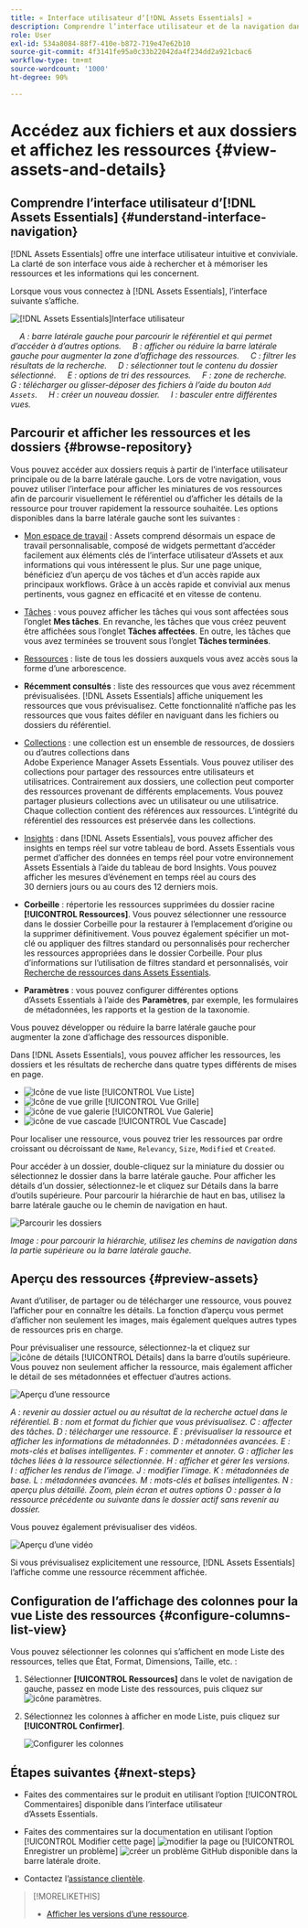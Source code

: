```yaml
---
title: « Interface utilisateur dʼ[!DNL Assets Essentials] »
description: Comprendre l’interface utilisateur et de la navigation dans [!DNL Assets Essentials].
role: User
exl-id: 534a8084-88f7-410e-b872-719e47e62b10
source-git-commit: 4f3141fe95a0c33b22042da4f234dd2a921cbac6
workflow-type: tm+mt
source-wordcount: '1000'
ht-degree: 90%

---
```


# Accédez aux fichiers et aux dossiers et affichez les ressources {#view-assets-and-details}

<!-- TBD: Give screenshots of all views with many assets. Zoom out to showcase how the thumbnails/tiles flow on the UI in different views. -->

<!-- TBD: The options in left sidebar may change. Shared with me and Shared by me are missing for now. Update this section as UI is updated. -->

## Comprendre l’interface utilisateur d’[!DNL Assets Essentials]  {#understand-interface-navigation}

[!DNL Assets Essentials] offre une interface utilisateur intuitive et conviviale. La clarté de son interface vous aide à rechercher et à mémoriser les ressources et les informations qui les concernent.

Lorsque vous vous connectez à [!DNL Assets Essentials], l’interface suivante s’affiche.

![[!DNL Assets Essentials]Interface utilisateur](assets/essentials-interface.png)

    *A : barre latérale gauche pour parcourir le référentiel et qui permet d’accéder à d’autres options.*
    *B : afficher ou réduire la barre latérale gauche pour augmenter la zone d’affichage des ressources.*
    *C : filtrer les résultats de la recherche.*
    *D : sélectionner tout le contenu du dossier sélectionné.*
    *E : options de tri des ressources.*
    *F : zone de recherche.*
    *G : télécharger ou glisser-déposer des fichiers à l’aide du bouton `Add Assets`.*
    *H : créer un nouveau dossier.*
    *I : basculer entre différentes vues.*

<!-- TBD: Need an embedded video here with narration. It has to be hosted on MPC to be embeddable. -->

## Parcourir et afficher les ressources et les dossiers {#browse-repository}

Vous pouvez accéder aux dossiers requis à partir de l’interface utilisateur principale ou de la barre latérale gauche. Lors de votre navigation, vous pouvez utiliser l’interface pour afficher les miniatures de vos ressources afin de parcourir visuellement le référentiel ou d’afficher les détails de la ressource pour trouver rapidement la ressource souhaitée. Les options disponibles dans la barre latérale gauche sont les suivantes :

* [Mon espace de travail](https://experienceleague.adobe.com/docs/experience-manager-assets-essentials/help/my-workspace.html?lang=fr) : Assets comprend désormais un espace de travail personnalisable, composé de widgets permettant d’accéder facilement aux éléments clés de l’interface utilisateur d’Assets et aux informations qui vous intéressent le plus. Sur une page unique, bénéficiez d’un aperçu de vos tâches et d’un accès rapide aux principaux workflows. Grâce à un accès rapide et convivial aux menus pertinents, vous gagnez en efficacité et en vitesse de contenu.
* [Tâches](https://experienceleague.adobe.com/docs/experience-manager-assets-essentials/help/my-workspace.html?lang=fr) : vous pouvez afficher les tâches qui vous sont affectées sous l’onglet **Mes tâches**. En revanche, les tâches que vous créez peuvent être affichées sous l’onglet **Tâches affectées**. En outre, les tâches que vous avez terminées se trouvent sous l’onglet **Tâches terminées**.
* [Ressources](https://experienceleague.adobe.com/docs/experience-manager-assets-essentials/help/manage-organize.html?lang=fr) : liste de tous les dossiers auxquels vous avez accès sous la forme d’une arborescence.
* **Récemment consultés** : liste des ressources que vous avez récemment prévisualisées. [!DNL Assets Essentials] affiche uniquement les ressources que vous prévisualisez. Cette fonctionnalité n’affiche pas les ressources que vous faites défiler en naviguant dans les fichiers ou dossiers du référentiel.
* [Collections](https://experienceleague.adobe.com/docs/experience-manager-assets-essentials/help/manage-collections.html?lang=fr) : une collection est un ensemble de ressources, de dossiers ou d’autres collections dans Adobe Experience Manager Assets Essentials. Vous pouvez utiliser des collections pour partager des ressources entre utilisateurs et utilisatrices. Contrairement aux dossiers, une collection peut comporter des ressources provenant de différents emplacements. Vous pouvez partager plusieurs collections avec un utilisateur ou une utilisatrice. Chaque collection contient des références aux ressources. L’intégrité du référentiel des ressources est préservée dans les collections.

* [Insights](https://experienceleague.adobe.com/docs/experience-manager-assets-essentials/help/manage-reports.html?lang=fr#view-live-statistics) : dans [!DNL Assets Essentials], vous pouvez afficher des insights en temps réel sur votre tableau de bord. Assets Essentials vous permet d’afficher des données en temps réel pour votre environnement Assets Essentials à l’aide du tableau de bord Insights. Vous pouvez afficher les mesures d’événement en temps réel au cours des 30 derniers jours ou au cours des 12 derniers mois.
* **Corbeille** : répertorie les ressources supprimées du dossier racine **[!UICONTROL Ressources]**. Vous pouvez sélectionner une ressource dans le dossier Corbeille pour la restaurer à l’emplacement d’origine ou la supprimer définitivement. Vous pouvez également spécifier un mot-clé ou appliquer des filtres standard ou personnalisés pour rechercher les ressources appropriées dans le dossier Corbeille. Pour plus d’informations sur l’utilisation de filtres standard et personnalisés, voir [Recherche de ressources dans Assets Essentials](search.md).
* **Paramètres** : vous pouvez configurer différentes options d’Assets Essentials à l’aide des **Paramètres**, par exemple, les formulaires de métadonnées, les rapports et la gestion de la taxonomie.

<!-- TBD: Not sure if we want to publish these right now. CC Libs are beta as per Greg.
* **Libraries**: Access to [!DNL Adobe Creative Cloud Team] (CCT) Libraries view. This view is visible only if the user is entitled to CCT Libraries.
-->

<!-- TBD: My Work Space shows task inbox and it is not visible on AEM Cloud Demos as of now. It is the source of truth server hence not documenting My Work Space option for now.
-->

Vous pouvez développer ou réduire la barre latérale gauche pour augmenter la zone d’affichage des ressources disponible.

Dans [!DNL Assets Essentials], vous pouvez afficher les ressources, les dossiers et les résultats de recherche dans quatre types différents de mises en page.

* ![Icône de vue liste](assets/do-not-localize/list-view.png) [!UICONTROL Vue Liste]
* ![Icône de vue grille](assets/do-not-localize/grid-view.png) [!UICONTROL Vue Grille]
* ![icône de vue galerie](assets/do-not-localize/gallery-view.png) [!UICONTROL Vue Galerie]
* ![icône de vue cascade](assets/do-not-localize/waterfall-view.png) [!UICONTROL Vue Cascade]

Pour localiser une ressource, vous pouvez trier les ressources par ordre croissant ou décroissant de `Name`, `Relevancy`, `Size`, `Modified` et `Created`.

Pour accéder à un dossier, double-cliquez sur la miniature du dossier ou sélectionnez le dossier dans la barre latérale gauche. Pour afficher les détails d’un dossier, sélectionnez-le et cliquez sur Détails dans la barre d’outils supérieure. Pour parcourir la hiérarchie de haut en bas, utilisez la barre latérale gauche ou le chemin de navigation en haut.

![Parcourir les dossiers](assets/browsing-folders.png)

*Image : pour parcourir la hiérarchie, utilisez les chemins de navigation dans la partie supérieure ou la barre latérale gauche.*

## Aperçu des ressources {#preview-assets}

Avant d’utiliser, de partager ou de télécharger une ressource, vous pouvez l’afficher pour en connaître les détails. La fonction d’aperçu vous permet d’afficher non seulement les images, mais également quelques autres types de ressources pris en charge.

Pour prévisualiser une ressource, sélectionnez-la et cliquez sur ![icône de détails](assets/do-not-localize/edit-in-icon.png) [!UICONTROL Détails] dans la barre d’outils supérieure. Vous pouvez non seulement afficher la ressource, mais également afficher le détail de ses métadonnées et effectuer d’autres actions.

![Aperçu d’une ressource](assets/preview-asset-2.png)

*A : revenir au dossier actuel ou au résultat de la recherche actuel dans le référentiel.*
*B : nom et format du fichier que vous prévisualisez.*
*C : affecter des tâches.*
*D : télécharger une ressource.*
*E : prévisualiser la ressource et afficher les informations de métadonnées.*
*D : métadonnées avancées.*
*E : mots-clés et balises intelligentes.*
*F : commenter et annoter.*
*G : afficher les tâches liées à la ressource sélectionnée.*
*H : afficher et gérer les versions.*
*I : afficher les rendus de l’image.*
*J : modifier l’image.*
*K : métadonnées de base.*
*L : métadonnées avancées.*
*M : mots-clés et balises intelligentes.*
*N : aperçu plus détaillé. Zoom, plein écran et autres options*
*O : passer à la ressource précédente ou suivante dans le dossier actif sans revenir au dossier.*

Vous pouvez également prévisualiser des vidéos.

![Aperçu d’une vidéo](/help/using/assets/preview-video.png)

Si vous prévisualisez explicitement une ressource, [!DNL Assets Essentials] l’affiche comme une ressource récemment affichée.

<!-- TBD: Describe the options.

Explicitly previewed assets are displayed as recently viewed assets. Give screenshot of this.
Other use cases after previewing.
-->

## Configuration de l’affichage des colonnes pour la vue Liste des ressources {#configure-columns-list-view}

Vous pouvez sélectionner les colonnes qui s’affichent en mode Liste des ressources, telles que État, Format, Dimensions, Taille, etc. :

1. Sélectionner **[!UICONTROL Ressources]** dans le volet de navigation de gauche, passez en mode Liste des ressources, puis cliquez sur ![icône paramètres](assets/settings-icon.svg).

1. Sélectionnez les colonnes à afficher en mode Liste, puis cliquez sur **[!UICONTROL Confirmer]**.

   ![Configurer les colonnes](/help/using/assets/configure-columns.png)

## Étapes suivantes {#next-steps}

* Faites des commentaires sur le produit en utilisant l’option [!UICONTROL Commentaires] disponible dans l’interface utilisateur d’Assets Essentials.

* Faites des commentaires sur la documentation en utilisant l’option [!UICONTROL Modifier cette page] ![modifier la page](assets/do-not-localize/edit-page.png) ou [!UICONTROL Enregistrer un problème] ![créer un problème GitHub](assets/do-not-localize/github-issue.png) disponible dans la barre latérale droite.

* Contactez l’[assistance clientèle](https://experienceleague.adobe.com/?support-solution=General&amp;lang=fr#support).

>[!MORELIKETHIS]
>
>* [Afficher les versions d’une ressource](/help/using/manage-organize.md#view-versions).

